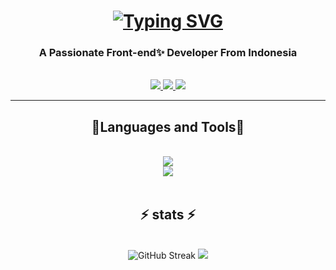 <h1 align="center">
  <a href="https://git.io/typing-svg">
    <img src="https://readme-typing-svg.demolab.com?font=Fira+Code&pause=1000&width=435&lines=Hi+There%2C+I'm+Jodi+Krisantoni+" alt="Typing SVG" />
  </a>
</h1>

<h3 align="center"> A Passionate Front-end✨ Developer From Indonesia </h3>
<br>

<div align="center">
  <a href="mailto: jody201542@gmail.com" target="_blank"> 
    <img src=	"https://img.shields.io/badge/Gmail-D14836?style=for-the-badge&logo=gmail&logoColor=white" />
  </a>
  <a href="https://www.instagram.com/jody_krisantoni?" target="_blank">
    <img src=	"https://img.shields.io/badge/Instagram-E4405F?style=for-the-badge&logo=instagram&logoColor=white" />
  </a>
  <a href="https://github.com/Jodikrisantoni" target="_blank">
    <img src=	"https://img.shields.io/badge/GitHub-100000?style=for-the-badge&logo=github&logoColor=white" />
  </a>
</div>

<hr>

<h2 align="center"> 🔭Languages and Tools🔭</h2>
<br>
<div align="center">
  <a href="https://skillicons.dev">
    <img src="https://skillicons.dev/icons?i=js,html,css"/><br>
    <img src="https://skillicons.dev/icons?i=vscode,figma,git,bootstrap"/>
  </a>

</div>
<br/>

<h2 align="center">⚡ stats ⚡</h2>
<br>
<div align="center">
  <img src="https://streak-stats.demolab.com?user=jodikrisantoni&theme=highcontrast" alt="GitHub Streak">
  <img src="https://github-readme-stats.jodikrisantoni.vercel.app/api?username=jodikrisantoni&show_icons=true&theme=radical">
</div>

  
</div>




<!--
**Jodikrisantoni/Jodikrisantoni** is a ✨ _special_ ✨ repository because its `README.md` (this file) appears on your GitHub profile.

Here are some ideas to get you started:

- 🔭 I’m currently working on ...
- 🌱 I’m currently learning ...
- 👯 I’m looking to collaborate on ...
- 🤔 I’m looking for help with ...
- 💬 Ask me about ...
- 📫 How to reach me: ...
- 😄 Pronouns: ...
- ⚡ Fun fact: ...
-->
